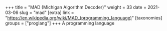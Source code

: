 +++
title = "MAD (Michigan Algorithm Decoder)"
weight = 33
date = 2021-03-06
slug = "mad"
[extra]
link = "https://en.wikipedia.org/wiki/MAD_(programming_language)"
[taxonomies]
groups = ["proglang"]
+++
A programming language


